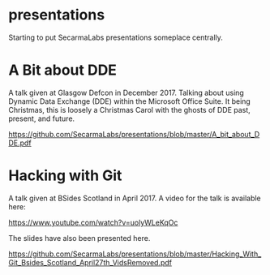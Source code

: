 # presentations
Starting to put SecarmaLabs presentations someplace centrally. 

# A Bit about DDE

A talk given at Glasgow Defcon in December 2017. Talking about using Dynamic Data Exchange (DDE) within the Microsoft Office Suite. 
It being Christmas, this is loosely a Christmas Carol with the ghosts of DDE past, present, and future.

https://github.com/SecarmaLabs/presentations/blob/master/A_bit_about_DDE.pdf

# Hacking with Git

A talk given at BSides Scotland in April 2017. A video for the talk is available here:

https://www.youtube.com/watch?v=uolyWLeKqOc

The slides have also been presented here. 

https://github.com/SecarmaLabs/presentations/blob/master/Hacking_With_Git_Bsides_Scotland_April27th_VidsRemoved.pdf
